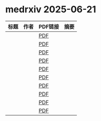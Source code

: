# medrxiv 2025-06-21

| 标题 | 作者 | PDF链接 |  摘要 |
|------|------|--------|------|
|  |  | [PDF](https://doi.org/10.1101/2025.06.02.25328795) |  |
|  |  | [PDF](https://doi.org/10.1101/2024.06.19.24309192) |  |
|  |  | [PDF](https://doi.org/10.1101/2025.03.29.25324873) |  |
|  |  | [PDF](https://doi.org/10.1101/2024.07.03.24309627) |  |
|  |  | [PDF](https://doi.org/10.1101/2024.07.12.24310324) |  |
|  |  | [PDF](https://doi.org/10.1101/2025.06.17.25329820) |  |
|  |  | [PDF](https://doi.org/10.1101/2025.05.18.25327880) |  |
|  |  | [PDF](https://doi.org/10.1101/2025.03.03.25323046) |  |
|  |  | [PDF](https://doi.org/10.1101/2025.06.16.25329675) |  |
|  |  | [PDF](https://doi.org/10.1101/2023.04.26.23289185) |  |
